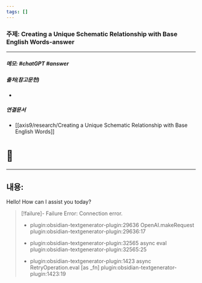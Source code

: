 ```yaml
---
tags: []
---
```

### 주제: Creating a Unique Schematic Relationship with Base English Words-answer
----
##### 메모: #chatGPT #answer

##### 출처(참고문헌)️
-

##### 연결문서
- [[axis9/research/Creating a Unique Schematic Relationship with Base English Words]]

# 🤖
----
## 내용:

Hello! How can I assist you today?
> [!failure]- Failure 
>   Error: Connection error.
>   
>   - plugin:obsidian-textgenerator-plugin:29636 OpenAI.makeRequest
>     plugin:obsidian-textgenerator-plugin:29636:17
>   
>   - plugin:obsidian-textgenerator-plugin:32565 async eval
>     plugin:obsidian-textgenerator-plugin:32565:25
>   
>   - plugin:obsidian-textgenerator-plugin:1423 async RetryOperation.eval [as _fn]    plugin:obsidian-textgenerator-plugin:1423:19
>   
>  
